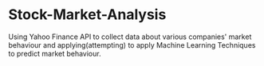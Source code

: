 # Stock-Market-Analysis

Using Yahoo Finance API to collect data about various companies' market behaviour and applying(attempting) to apply Machine Learning Techniques to predict market behaviour.

